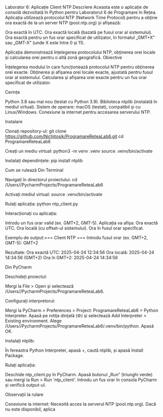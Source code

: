 Laborator 6: Aplicație Client NTP
Descriere
Aceasta este o aplicație de consolă dezvoltată în Python pentru Laboratorul 6 de Programare în Rețea. Aplicația utilizează protocolul NTP (Network Time Protocol) pentru a obține ora exactă de la un server NTP (pool.ntp.org) și afișează:

Ora exactă în UTC.
Ora exactă locală (bazată pe fusul orar al sistemului).
Ora exactă pentru un fus orar specificat de utilizator, în formatul „GMT+X” sau „GMT-X” (unde X este între 0 și 11).

Aplicația demonstrează înțelegerea protocolului NTP, obținerea orei locale și calcularea orei pentru o altă zonă geografică.
Obiective

Înțelegerea modului în care funcționează protocolul NTP pentru obținerea orei exacte.
Obținerea și afișarea orei locale exacte, ajustată pentru fusul orar al sistemului.
Calcularea și afișarea orei exacte pentru un fus orar specificat de utilizator.

Cerințe

Python 3.8 sau mai nou (testat cu Python 3.9).
Biblioteca ntplib (instalată în mediul virtual).
Sistem de operare: macOS (testat), compatibil și cu Linux/Windows.
Conexiune la internet pentru accesarea serverului NTP.

Instalare

Clonați repository-ul:
git clone https://github.com/Nichitosik/ProgramareReteaLab6.git
cd ProgramareReteaLab6


Creați un mediu virtual:
python3 -m venv .venv
source .venv/bin/activate


Instalați dependințele:
pip install ntplib



Cum se rulează
Din Terminal

Navigați în directorul proiectului:
cd /Users/<username>/PycharmProjects/ProgramareReteaLab6


Activați mediul virtual:
source .venv/bin/activate


Rulați aplicația:
python ntp_client.py


Interacționați cu aplicația:

Introdu un fus orar valid (ex. GMT+2, GMT-5).
Aplicația va afișa:
Ora exactă UTC.
Ora locală (cu offset-ul sistemului).
Ora în fusul orar specificat.


Exemplu de output:=== Client NTP ===
Introdu fusul orar (ex. GMT+2, GMT-5): GMT+2

Rezultate:
Ora exactă UTC: 2025-04-24 12:34:56
Ora locală: 2025-04-24 14:34:56 (GMT+2)
Ora în GMT+2: 2025-04-24 14:34:56





Din PyCharm

Deschideți proiectul:

Mergi la File > Open și selectează /Users/<username>/PycharmProjects/ProgramareReteaLab6.


Configurați interpretorul:

Mergi la PyCharm > Preferences > Project: ProgramareReteaLab6 > Python Interpreter.
Apasă pe rotița dințată (⚙️) și selectează Add Interpreter > Existing environment.
Alege /Users/<username>/PycharmProjects/ProgramareReteaLab6/.venv/bin/python.
Apasă OK.


Instalați ntplib:

În fereastra Python Interpreter, apasă +, caută ntplib, și apasă Install Package.


Rulați aplicația:

Deschide ntp_client.py în PyCharm.
Apasă butonul „Run” (triunghi verde) sau mergi la Run > Run 'ntp_client'.
Introdu un fus orar în consola PyCharm și verifică output-ul.



Observații la rulare

Conexiune la internet: Necesită acces la serverul NTP (pool.ntp.org). Dacă nu este disponibil, aplica

